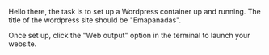 Hello there, the task is to set up a Wordpress container up and running.
The title of the wordpress site should be "Emapanadas".

Once set up, click the "Web output" option in the terminal to launch your website.
